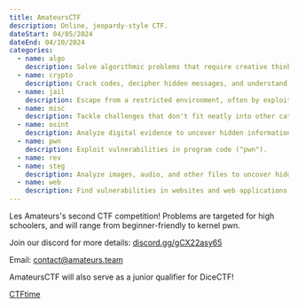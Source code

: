 ```yaml
---
title: AmateursCTF
description: Online, jeopardy-style CTF.
dateStart: 04/05/2024
dateEnd: 04/10/2024
categories:
  - name: algo
    description: Solve algorithmic problems that require creative thinking.
  - name: crypto
    description: Crack codes, decipher hidden messages, and understand encryption methods.
  - name: jail
    description: Escape from a restricted environment, often by exploiting vulnerabilities.
  - name: misc
    description: Tackle challenges that don't fit neatly into other categories, often requiring creative thinking.
  - name: osint
    description: Analyze digital evidence to uncover hidden information.
  - name: pwn
    description: Exploit vulnerabilities in program code ("pwn").
  - name: rev
  - name: steg
    description: Analyze images, audio, and other files to uncover hidden information.
  - name: web
    description: Find vulnerabilities in websites and web applications.
---
```


Les Amateurs's second CTF competition! Problems are targeted for high schoolers, and will range from beginner-friendly to kernel pwn.

Join our discord for more details: [discord.gg/gCX22asy65](discord.gg/gCX22asy65)

Email: contact@amateurs.team

AmateursCTF will also serve as a junior qualifier for DiceCTF!

[CTFtime](https://ctftime.org/event/2226/)
